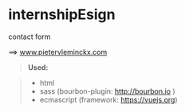 # internshipEsign
contact form

==> www.pietervleminckx.com

> **Used:**

> - html
> - sass (bourbon-plugin: http://bourbon.io )
> - ecmascript (framework: https://vuejs.org)


